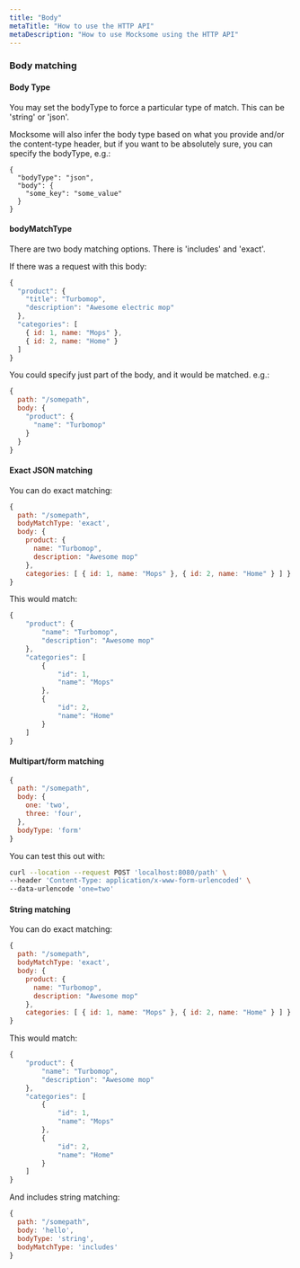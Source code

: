 ```yaml
---
title: "Body"
metaTitle: "How to use the HTTP API"
metaDescription: "How to use Mocksome using the HTTP API"
---
```


### Body matching

#### Body Type

You may set the bodyType to force a particular type of match. This can be 'string' or 'json'.

Mocksome will also infer the body type based on what you provide and/or the content-type header, but if you want to be absolutely sure, you can specify the bodyType, e.g.:

```
{
  "bodyType": "json",
  "body": {
    "some_key": "some_value"
  }
}
```

#### bodyMatchType

There are two body matching options. There is 'includes' and 'exact'.

If there was a request with this body:

```javascript
{
  "product": {
    "title": "Turbomop",
    "description": "Awesome electric mop"
  },
  "categories": [
    { id: 1, name: "Mops" },
    { id: 2, name: "Home" }
  ]
}
```

You could specify just part of the body, and it would be matched. e.g.:

```javascript
{
  path: "/somepath",
  body: {
    "product": {
      "name": "Turbomop"
    }
  }
}
```

#### Exact JSON matching

You can do exact matching:

```javascript
{
  path: "/somepath",
  bodyMatchType: 'exact',
  body: { 
    product: { 
      name: "Turbomop", 
      description: "Awesome mop" 
    }, 
    categories: [ { id: 1, name: "Mops" }, { id: 2, name: "Home" } ] }
}
```

This would match:

```javascript
{
    "product": {
        "name": "Turbomop",
        "description": "Awesome mop"
    },
    "categories": [
        {
            "id": 1,
            "name": "Mops"
        },
        {
            "id": 2,
            "name": "Home"
        }
    ]
}
```

#### Multipart/form matching

```javascript
{
  path: "/somepath",
  body: {
    one: 'two',
    three: 'four',
  },
  bodyType: 'form'
}
```

You can test this out with:

```bash
curl --location --request POST 'localhost:8080/path' \
--header 'Content-Type: application/x-www-form-urlencoded' \
--data-urlencode 'one=two'
```

#### String matching

You can do exact matching:

```javascript
{
  path: "/somepath",
  bodyMatchType: 'exact',
  body: { 
    product: { 
      name: "Turbomop", 
      description: "Awesome mop" 
    }, 
    categories: [ { id: 1, name: "Mops" }, { id: 2, name: "Home" } ] }
}
```

This would match:

```javascript
{
    "product": {
        "name": "Turbomop",
        "description": "Awesome mop"
    },
    "categories": [
        {
            "id": 1,
            "name": "Mops"
        },
        {
            "id": 2,
            "name": "Home"
        }
    ]
}
```

And includes string matching:

```javascript
{
  path: "/somepath",
  body: 'hello',
  bodyType: 'string',
  bodyMatchType: 'includes'
}
```
